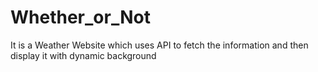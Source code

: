 # Whether_or_Not
It is a Weather Website which uses API to fetch the information and then display it with dynamic background
